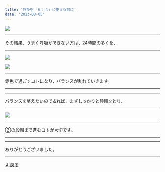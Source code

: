 ```yaml
---
title: '呼吸を「６：４」に整える前に'
date: '2022-08-05'
---
```


![](/images/001.jpg)
***
その結果、うまく呼吸ができない方は、24時間の多くを、
***
![](/images/005.jpg)

![](/images/005_.jpg)
***
赤色で過ごすコトになり、バランスが乱れていきます。
***
***
バランスを整えたいのであれば、まずしっかりと睡眠をとり、
***
![](/images/003_.jpg)
***
②の段階まで進むコトが大切です。
***
***
ありがとうございました。
***
[ ↲ 戻る ](https://01234567890.thebase.in/about)
